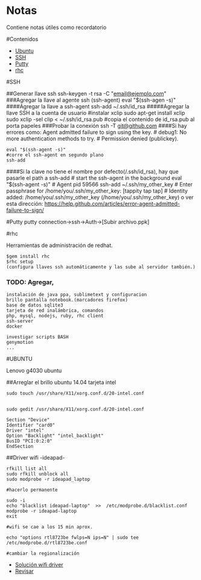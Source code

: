 # Notas
Contiene notas útiles como recordatorio

#Contenidos
* [Ubuntu](#ubuntu)
* [SSH](#ssh)
* [Putty](#putty)
* [rhc](#rhc)


#SSH

##Generar llave ssh
	ssh-keygen -t rsa -C "email@ejemplo.com"
###Agregar la llave al agente ssh (ssh-agent)
	eval "$(ssh-agen -s)"
####Agregar la llave a ssh-agent
	ssh-add ~/.ssh/id_rsa
#####Agregar la llave SSH a la cuenta de usuario
	#instalar xclip
	sudo apt-get install xclip
	sudo xclip -sel clip < ~/.ssh/id_rsa.pub
	#copia el contenido de id_rsa.pub al porta papeles
###Probar la conexión
	ssh -T git@github.com
####Si hay errores como:
	Agent admitted failure to sign using the key.
	# debug1: No more authentication methods to try.
	# Permission denied (publickey).

	eval "$(ssh-agent -s)"
	#corre el ssh-agent en segundo plano
	ssh-add
	
####Si la clave no tiene el nombre por defecto(/.ssh/id_rsa), hay que pasarle el path a ssh-add
	# start the ssh-agent in the background
	eval "$(ssh-agent -s)"
	# Agent pid 59566
	ssh-add ~/.ssh/my_other_key
	# Enter passphrase for /home/you/.ssh/my_other_key: [tappity tap tap]
	# Identity added: /home/you/.ssh/my_other_key (/home/you/.ssh/my_other_key)	
	o ver esta dirección:
	https://help.github.com/articles/error-agent-admitted-failure-to-sign/

#Putty
	putty
	connection->ssh->Auth->[Subir archivo.ppk]

#rhc 

Herramientas de administración de redhat.

	$gem install rhc
	$rhc setup
	(configura llaves ssh automáticamente y las sube al servidor también.)


### TODO:  Agregar,
	instalación de java ppa, sublimetext y configuracion
	brillo pantalla notebook.(marcadores firefox)
	base de datos sqlite3
	tarjeta de red inalámbrica, comandos
	php, mysql, nodejs, ruby, rhc client
	ssh-server
	docker
	
	investigar scripts BASH
	genymotion
	...

#UBUNTU

Lenovo g4030 ubuntu

##Arreglar el brillo ubuntu 14.04 tarjeta intel

	sudo touch /usr/share/X11/xorg.conf.d/20-intel.conf 


	sudo gedit /usr/share/X11/xorg.conf.d/20-intel.conf

	Section "Device"
	Identifier "card0"
	Driver "intel"
	Option "Backlight" "intel_backlight"
	BusID "PCI:0:2:0"
	EndSection 

##Driver wifi -ideapad-


	rfkill list all
	sudo rfkill unblock all
	sudo modprobe -r ideapad_laptop

	#hacerlo permanente

	sudo -i
	echo "blacklist ideapad-laptop"  >>  /etc/modprobe.d/blacklist.conf
	modprobe -r ideapad-laptop
	exit

	#wifi se cae a los 15 min aprox.

	echo "options rtl8723be fwlps=N ips=N" | sudo tee /etc/modprobe.d/rtl8723be.conf

	#cambiar la regionalización 

* [Solución wifi driver](http://ubuntuforums.org/showthread.php?t=2243978)
* [Revisar](http://unix.stackexchange.com/questions/170012/rtl8723be-realtek-wifi-card-driver-not-working-on-ubuntu-14-04)


